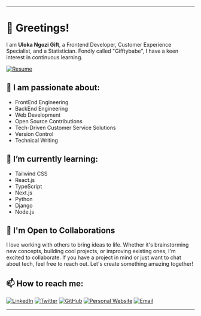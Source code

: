 

---

# 👋 Greetings!
I am **Uloka Ngozi Gift**, a Frontend Developer, Customer Experience Specialist, and a Statistician. Fondly called "Gifftybabe", I have a keen interest in continuous learning.

[![Resume](https://img.shields.io/badge/Resume-4285F4?style=flat&logo=google-drive&logoColor=white)](https://drive.google.com/file/d/1wS7aOKcKSSzyQ8kU-H2Qu0DIledipd9L/view?usp=drive_link)

## 👀 I am passionate about:
- FrontEnd Engineering
- BackEnd Engineering
- Web Development
- Open Source Contributions
- Tech-Driven Customer Service Solutions
- Version Control
- Technical Writing

## 🌱 I’m currently learning:
- Tailwind CSS
- React.js
- TypeScript
- Next.js
- Python
- Django
- Node.js

## 🤝 I'm Open to Collaborations
I love working with others to bring ideas to life. Whether it's brainstorming new concepts, building cool projects, or improving existing ones, I'm excited to collaborate. If you have a project in mind or just want to chat about tech, feel free to reach out. Let's create something amazing together!

## 📫 How to reach me:
[![LinkedIn](https://img.shields.io/badge/LinkedIn-0A66C2?style=flat&logo=linkedin&logoColor=white)](https://www.linkedin.com/in/gifftybabe)
[![Twitter](https://img.shields.io/badge/Twitter-1DA1F2?style=flat&logo=twitter&logoColor=white)](https://twitter.com/Gifftybabe)
[![GitHub](https://img.shields.io/badge/GitHub-181717?style=flat&logo=github&logoColor=white)](https://github.com/GifftyCode)
[![Personal Website](https://img.shields.io/badge/Website-4285F4?style=flat&logo=google-chrome&logoColor=white)](https://uloka-ngozi-portfolio.netlify.app)
[![Email](https://img.shields.io/badge/Email-D14836?style=flat&logo=gmail&logoColor=white)](mailto:ulokangozi@gmail.com)

---


